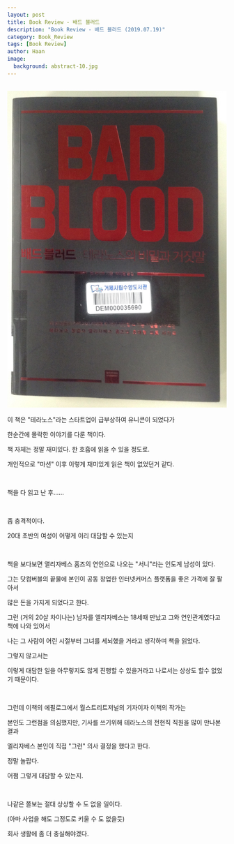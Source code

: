 ```yaml
---
layout: post
title: Book Review - 배드 블러드
description: "Book Review - 배드 블러드 (2019.07.19)" 
category: Book_Review
tags: [Book Review]
author: Haan
image:
  background: abstract-10.jpg
---
```

<br/>

<img src="/assets/img/BR_190719.jpg">

<p>이 책은 "테라노스"라는 스타트업이 급부상하여 유니콘이 되었다가 </p>
<p>한순간에 몰락한 이야기를 다룬 책이다.</p>
<p>책 자체는 정말 재미있다. 한 호흡에 읽을 수 있을 정도로.</p>
<p>개인적으로 "마션" 이후 이렇게 재미있게 읽은 책이 없었던거 같다.</p>
<br/>
<p>책을 다 읽고 난 후..….</p>
<br/>
<p>좀 충격적이다.</p>
<p>20대 초반의 여성이 어떻게 이리 대담할 수 있는지</p>
<br/>
<p>책을 보다보면 앨리자베스 홈즈의 연인으로 나오는 "서니"라는 인도계 남성이 있다.</p>
<p>그는 닷컴버블의 끝물에 본인이 공동 창업한 인터넷커머스 플랫폼을 좋은 가격에 잘 팔아서</p>
<p>많은 돈을 가지게 되었다고 한다. </p>
<p>그런 (거의 20살 차이나는) 남자를 엘리자베스는 18세때 만났고 그와 연인관계였다고 책에 나와 있어서 </p>
<p>나는 그 사람이 어린 시절부터 그녀를 세뇌했을 거라고 생각하며 책을 읽었다.</p>
<p>그렇지 않고서는 </p>
<p>이렇게 대담한 일을 아무렇지도 않게 진행할 수 있을거라고 나로서는 상상도 할수 없었기 때문이다.</p>
<br/>
<p>그런데 이책의 에필로그에서 월스트리트저널의 기자이자 이책의 작가는 </p>
<p>본인도 그런점을 의심했지만, 기사를 쓰기위해 테라노스의 전현직 직원을 많이 만나본 결과</p>
<p>엘리자베스 본인이 직접 "그런" 의사 결정을 했다고 한다.</p>
<p>정말 놀랍다. </p>
<p>어쩜 그렇게 대담할 수 있는지.</p>
<br/>
<p>나같은 쫄보는 절대 상상할 수 도 없을 일이다. </p>
<p>(아마 사업을 해도 그정도로 키울 수 도 없을듯)</p>
<p>회사 생활에  좀 더 충실해야겠다.</p>
